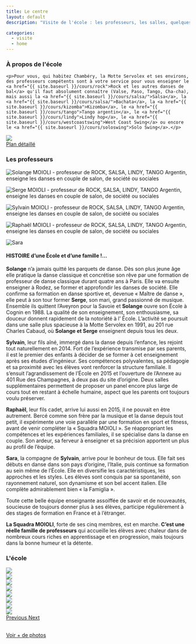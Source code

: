 ```yaml
---
title: Le centre
layout: default
description: "Visite de l'école : les professeurs, les salles, quelques photos"

categories:
  - visite
  - home
---
```


<div class="row">
  <div class="col-md-7">
    <h3>À propos de l'école</h3>

    <p>Pour vous, qui habitez Chambéry, la Motte Servolex et ses environs, des professeurs compétents sont à votre service pour vous enseigner le <a href="{{ site.baseurl }}/cours/rock">Rock et les autres danses de bal</a> qu'il faut absolument connaître (Valse, Paso, Tango, Cha-cha), mais aussi la <a href="{{ site.baseurl }}/cours/salsa/">Salsa</a>, la <a href="{{ site.baseurl }}/cours/salsa/">Bachata</a>, la <a href="{{ site.baseurl }}/cours/kizomba">Kizomba</a>, le <a href="{{ site.baseurl }}/cours/tango">Tango argentin</a>, le <a href="{{ site.baseurl }}/cours/lindy">Lindy hop</a>, le <a href="{{ site.baseurl }}/cours/westcoastswing">West Coast Swing</a> ou encore le <a href="{{ site.baseurl }}/cours/soloswing">Solo Swing</a>.</p>
  </div>
  <div class="col-md-5 text-center">
    <a href="{{ site.baseurl }}/plan_acces/">
      <img src="{{ site.baseurl }}/images/plan.jpg" /><br/>
      <span class="fa fa-arrow-right"></span> Plan détaillé
    </a>
  </div>
</div>

<h3>Les professeurs</h3>

<div class="row justify-content-around">
  <div class="col-6 col-sm-4 col-md-2">
    <p class="text-center">
    <img src="{{ site.baseurl }}/images/solange.jpg" class="img-fluid center-block"
    alt="Solange MOIOLI - professeur de ROCK, SALSA, LINDY, TANGO Argentin, enseigne les danses en couple de salon, de société ou sociales">
    </p>
  </div>
  <div class="col-6 col-sm-4 col-md-2">
    <p class="text-center">
    <img src="{{ site.baseurl }}/images/serge.jpg" class="img-fluid center-block"
    alt="Serge MOIOLI - professeur de ROCK, SALSA, LINDY, TANGO Argentin, enseigne les danses en couple de salon, de société ou sociales">
    </p>
  </div>
  <div class="col-6 col-sm-4 col-md-2">
    <p class="text-center">
    <img src="{{ site.baseurl }}/images/sylvain.jpg" class="img-fluid center-block"
    alt="Sylvain MOIOLI - professeur de ROCK, SALSA, LINDY, TANGO Argentin, enseigne les danses en couple de salon, de société ou sociales">
    </p>
  </div>
  <div class="col-6 col-sm-4 col-md-2">
    <p class="text-center">
    <img src="{{ site.baseurl }}/images/raphael.jpg" class="img-fluid center-block"
    alt="Raphaël MOIOLI - professeur de ROCK, SALSA, LINDY, TANGO Argentin, enseigne les danses en couple de salon, de société ou sociales">
    </p>
  </div>
  <div class="col-6 col-sm-4 col-md-2">
    <p class="text-center">
    <img src="{{ site.baseurl }}/images/sara.jpg" class="img-fluid center-block"
    alt="Sara">
    </p>
  </div>
</div>
<div class="row">
  <div class="col">
  <h4>
  HISTOIRE d’une École et d’une famille !…
  </h4>

<div markdown="1">


**Solange** n’a jamais quitté les parquets de danse. Dès son plus jeune âge elle pratique la danse classique et concrétise son rêve par une formation de professeur de danse classique durant quatre ans à Paris.
Elle va ensuite enseigner à Rodez, se former et approfondir les danses de société. Elle confirme sa formation en danse sportive et, devenue « Maître de danse », elle peut à son tour former **Serge**, son mari, grand passionné de musique.
Ensemble ils quittent l’Aveyron pour la Savoie et **Solange** ouvre son École à Cognin en 1988. La qualité de son enseignement, son enthousiasme, sa douceur donnent rapidement de la notoriété à l’ École. L’activité se poursuit dans une salle plus spacieuse à la Motte Servolex en 1991, au 201 rue Charles Cabaud, où **Solange et Serge** enseignent depuis tous les deux.

**Sylvain**, leur fils aîné, immergé dans la danse depuis l’enfance, les rejoint tout naturellement en 2014. Fort de l’expérience transmise par ses parents, il est le premier des enfants à décider de se former à cet enseignement après ses études d’ingénieur. Ses compétences polyvalentes, sa pédagogie et sa proximité avec les élèves vont renforcer la structure familiale.
Il s’ensuit l’agrandissement de l’École en 2015 et l’ouverture de l’Annexe au 401 Rue des Champagnes, à deux pas du site d’origine. Deux salles supplémentaires permettent de proposer un panel encore plus large de cours tout en restant à échelle humaine, aspect que les parents ont toujours voulu préserver.

**Raphaël**, leur fils cadet, arrive lui aussi en 2015, il ne pouvait en être autrement. Bercé comme son frère par la musique et la danse depuis tout petit, il expérimente une voie parallèle par une formation en sport et fitness, avant de venir compléter la « Squadra MOIOLI ». Se réappropriant les compétences et les expériences familiales, il se spécialise dans la danse en couple. Son ardeur, sa ferveur à enseigner et sa précision apportent un plus au profil de l’équipe.

**Sara**, la compagne de **Sylvain**, arrive pour le bonheur de tous. Elle fait ses débuts en danse dans son pays d’origine, l’Italie, puis continue sa formation au sein même de l’École. Elle en diversifie les caractéristiques, les approches et les styles. Les élèves sont conquis par sa spontanéité, son rayonnement naturel, son dynamisme et son bel accent italien. Elle complète admirablement bien « la Famiglia ».

Toute cette belle équipe enseignante assoiffée de savoir et de nouveautés, soucieuse de toujours donner plus à ses élèves, participe régulièrement à des stages de formation en France et à l’étranger.

**La Squadra MOIOLI**, forte de ses cinq membres, est en marche.
**C’est une réelle famille de professeurs** qui accueille les élèves avec chaleur dans de nombreux cours riches en apprentissage et en progression, mais toujours dans la bonne humeur et la détente.
</div>
  </div>
</div>

<h3>L'école</h3>

<div id="carouselExampleControls" class="carousel slide" data-ride="carousel">
  <div class="carousel-inner">
    <div class="carousel-item active">
      <img class="d-block w-100" src="https://live.staticflickr.com/65535/48665668118_106fe73006_b.jpg">
    </div>
    <div class="carousel-item">
      <img class="d-block w-100" src="https://live.staticflickr.com/65535/48665667948_2a1b159f55_b.jpg">
    </div>
    <div class="carousel-item">
      <img class="d-block w-100" src="https://live.staticflickr.com/65535/48666168767_803ccbc009_b.jpg">
    </div>
    <div class="carousel-item">
      <img class="d-block w-100" src="https://live.staticflickr.com/65535/48666168477_5ac99859e5_b.jpg">
    </div>
    <div class="carousel-item">
      <img class="d-block w-100" src="https://live.staticflickr.com/65535/48666009716_d5ec2105a2_b.jpg">
    </div>
    <div class="carousel-item">
      <img class="d-block w-100" src="https://live.staticflickr.com/699/21316625506_f653ea691f_b.jpg">
    </div>
    <div class="carousel-item">
      <img class="d-block w-100" src="https://live.staticflickr.com/5776/20721788843_1c96a9dee0_b.jpg">
    </div>
    <div class="carousel-item">
      <img class="d-block w-100" src="https://live.staticflickr.com/5751/21332161552_962a1287ef_b.jpg">
    </div>
  </div>
  <a class="carousel-control-prev" href="#carouselExampleControls" role="button" data-slide="prev">
    <span class="carousel-control-prev-icon" aria-hidden="true"></span>
    <span class="sr-only">Previous</span>
  </a>
  <a class="carousel-control-next" href="#carouselExampleControls" role="button" data-slide="next">
    <span class="carousel-control-next-icon" aria-hidden="true"></span>
    <span class="sr-only">Next</span>
  </a>
</div>
<br>
<p class="text-center">
  <a href="https://www.flickr.com/photos/dansemoioli/albums/72157658097608498" target="_blank"
     class="btn btn-lg btn-primary">
    <span class="fa fa-arrow-right"></span>
    Voir + de photos
  </a>
</p>
